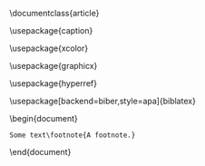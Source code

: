 \documentclass{article}

\usepackage{caption}

\usepackage{xcolor}

\usepackage{graphicx}

\usepackage{hyperref}

\usepackage[backend=biber,style=apa]{biblatex}

\begin{document}

    Some text\footnote{A footnote.}

\end{document}
